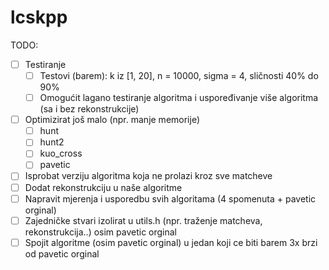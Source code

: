 # lcskpp

TODO:

- [ ] Testiranje
  - [ ] Testovi (barem): k iz [1, 20], n = 10000, sigma = 4, sličnosti 40% do 90%
  - [ ] Omogućit lagano testiranje algoritma i uspoređivanje više algoritma (sa i bez rekonstrukcije)
- [ ] Optimizirat još malo (npr. manje memorije)
  - [ ] hunt
  - [ ] hunt2
  - [ ] kuo_cross
  - [ ] pavetic
- [ ] Isprobat verziju algoritma koja ne prolazi kroz sve matcheve
- [ ] Dodat rekonstrukciju u naše algoritme
- [ ] Napravit mjerenja i usporedbu svih algoritama (4 spomenuta + pavetic orginal)
- [ ] Zajedničke stvari izolirat u utils.h (npr. traženje matcheva, rekonstrukcija..) osim pavetic orginal
- [ ] Spojit algoritme (osim pavetic orginal) u jedan koji ce biti barem 3x brzi od pavetic orginal
